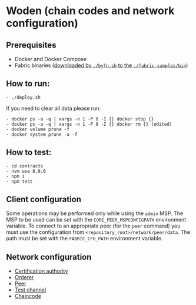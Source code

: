 # Woden (chain codes and network configuration)

## Prerequisites

- Docker and Docker Compose
- Fabric binaries ([downloaded by `./byfn.sh` to the `./fabric-samples/bin`](https://hyperledger-fabric.readthedocs.io/en/release-1.4/build_network.html))

## How to run:

```
- ./deploy.sh
```

If you need to clear all data please run: 
```
- docker ps -a -q | xargs -n 1 -P 8 -I {} docker stop {}
- docker ps -a -q | xargs -n 1 -P 8 -I {} docker rm {} (edited) 
- docker volume prune -f
- docker system prune -a -f
```

## How to test:
```
- cd contracts
- nvm use 8.9.0
- npm i
- npm test
```
## Client configuration

Some operations may be performed only while using the `admin` MSP. The MSP to be
used can be set with the `CORE_PEER_MSPCONFIGPATH` environment variable. To
connect to an appropriate peer (for the `peer` command) you must use the
configuration from `<repository_root>/network/peer/data`. The path must be set
with the `FABRIC_CFG_PATH` environment variable.

## Network configuration

- [Certification authority](./network/ca/README.md)
- [Orderer](./network/orderer/README.md)
- [Peer](./network/peer/README.md)
- [Test channel](./network/testchannel/README.md)
- [Chaincode](./contracts/README.md)
